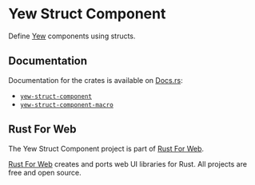 # Yew Struct Component

Define [Yew](https://yew.rs/) components using structs.

## Documentation

Documentation for the crates is available on [Docs.rs](https://docs.rs/):

-   [`yew-struct-component`](https://docs.rs/yew-struct-component/latest/yew_struct_component/)
-   [`yew-struct-component-macro`](https://docs.rs/yew-struct-component-macro/latest/yew_struct_component_macro/)

## Rust For Web

The Yew Struct Component project is part of [Rust For Web](https://github.com/RustForWeb).

[Rust For Web](https://github.com/RustForWeb) creates and ports web UI libraries for Rust. All projects are free and open source.
